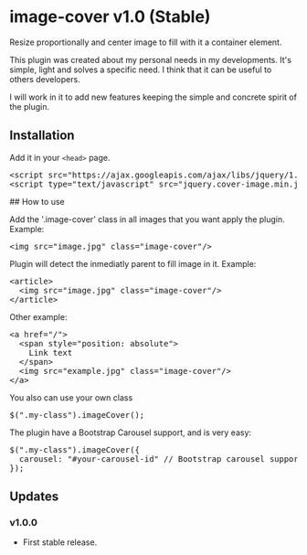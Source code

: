 # image-cover v1.0 (Stable)

<p>Resize proportionally and center image to fill with it a container element.</p>
<p>This plugin was created about my personal needs in my developments. It's simple, light and solves a specific need. I think that it can be useful to others developers.</p>
<p>I will work in it to add new features keeping the simple and concrete spirit of the plugin.</p>

## Installation
<p>Add it in your <code>&lt;head&gt;</code> page.</p>
<pre>
&lt;script src="https://ajax.googleapis.com/ajax/libs/jquery/1.11.2/jquery.min.js"&gt;&lt;/script&gt;
&lt;script type="text/javascript" src="jquery.cover-image.min.js"&gt;&lt;/script&gt;
</pre>
## How to use
<p>Add the '.image-cover' class in all images that you want apply the plugin. Example:</p>
<pre>&lt;img src="image.jpg" class="image-cover"/&gt;</pre>
<p>Plugin will detect the inmediatly parent to fill image in it. Example:</p>
<pre>
&lt;article&gt;
  &lt;img src="image.jpg" class="image-cover"/&gt;
&lt;/article&gt;
</pre>
<p>Other example:</p>
<pre>
&lt;a href="/"&gt;
  &lt;span style="position: absolute"&gt;
    Link text
  &lt;/span&gt;
  &lt;img src="example.jpg" class="image-cover"/&gt;
&lt;/a&gt;
</pre>
<p>You also can use your own class</p>
<pre>$(".my-class").imageCover();</pre>
<p>The plugin have a Bootstrap Carousel support, and is very easy:</p>
<pre>$(".my-class").imageCover({
  carousel: "#your-carousel-id" // Bootstrap carousel support
});</pre>

## Updates
### v1.0.0
- First stable release.
